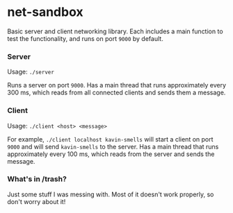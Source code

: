 # net-sandbox

Basic server and client networking library.  Each includes a main function to test the functionality, and runs on port `9000` by default.

### Server

Usage: `./server`

Runs a server on port `9000`.  Has a main thread that runs approximately every 300 ms, which reads from all connected clients and sends them a message.

### Client

Usage: `./client <host> <message>`

For example, `./client localhost kavin-smells` will start a client on port `9000` and will send `kavin-smells` to the server.  Has a main thread that runs approximately every 100 ms, which reads from the server and sends the message.

### What's in /trash?

Just some stuff I was messing with.  Most of it doesn't work properly, so don't worry about it!
